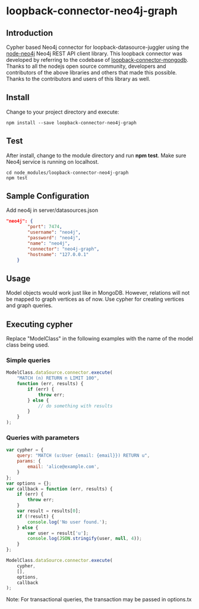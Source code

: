 # loopback-connector-neo4j-graph

## Introduction

Cypher based Neo4j connector for loopback-datasource-juggler using the [node-neo4j](https://github.com/thingdom/node-neo4j) Neo4j REST API client library. This loopback connector was developed by referring to the codebase of [loopback-connector-mongodb](https://github.com/strongloop/loopback-connector-mongodb). Thanks to all the nodejs open source community, developers and contributors of the above libraries and others that made this possible. Thanks to the contributors and users of this library as well.

## Install

Change to your project directory and execute:

```Shell
npm install --save loopback-connector-neo4j-graph
```

## Test

After install, change to the module directory and run **npm test**. Make sure Neo4j service is running on localhost.

```Shell
cd node_modules/loopback-connector-neo4j-graph
npm test
```

## Sample Configuration

Add neo4j in server/datasources.json

```JSON
"neo4j": {
        "port": 7474,
        "username": "neo4j",
        "password": "neo4j",
        "name": "neo4j",
        "connector": "neo4j-graph",
        "hostname": "127.0.0.1"
    }
```

## Usage

Model objects would work just like in MongoDB. However, relations will not be mapped to graph vertices as of now.
Use cypher for creating vertices and graph queries.

## Executing cypher

Replace "ModelClass" in the following examples with the name of the model class being used.

### Simple queries

```Javascript
ModelClass.dataSource.connector.execute(
    "MATCH (n) RETURN n LIMIT 100",
    function (err, results) {
        if (err) {
            throw err;
        } else {
            // do something with results
        }
    }
);
```

### Queries with parameters

```Javascript
var cypher = {
    query: "MATCH (u:User {email: {email}}) RETURN u",
    params: {
        email: 'alice@example.com',
    }
};
var options = {};
var callback = function (err, results) {
    if (err) {
        throw err;
    }
    var result = results[0];
    if (!result) {
        console.log('No user found.');
    } else {
        var user = result['u'];
        console.log(JSON.stringify(user, null, 4));
    }
};

ModelClass.dataSource.connector.execute(
    cypher,
    [],
    options,
    callback
);
```

Note: For transactional queries, the transaction may be passed in options.tx